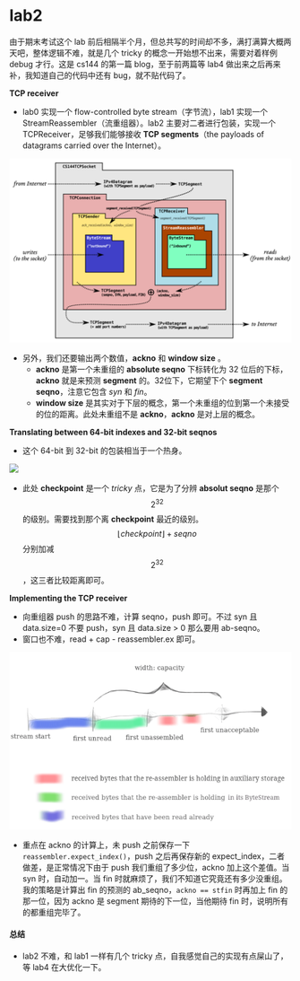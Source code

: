 # lab2

由于期末考试这个 lab 前后相隔半个月，但总共写的时间却不多，满打满算大概两天吧，整体逻辑不难，就是几个 tricky 的概念一开始想不出来，需要对着样例 debug 才行。这是 cs144 的第一篇 blog，至于前两篇等 lab4 做出来之后再来补，我知道自己的代码中还有 bug，就不贴代码了。

**TCP receiver**

* lab0 实现一个 flow-controlled byte stream（字节流），lab1 实现一个 StreamReassembler（流重组器）。lab2 主要对二者进行包装，实现一个 TCPReceiver，足够我们能够接收 **TCP segments**（the payloads of datagrams carried over the Internet）。&#x20;

![](.gitbook/assets/11T58RZQKMK6V1COH2XK.png)

* 另外，我们还要输出两个数值，**ackno** 和 **window size** 。
  * **ackno** 是第一个未重组的 **absolute seqno** 下标转化为 32 位后的下标，**ackno** 就是来预测 **segment** 的。32位下，它期望下个 **segment seqno**，注意它包含 _syn_ 和 _fin_。
  * **window size** 是其实对于下层的概念，第一个未重组的位到第一个未接受的位的距离。此处未重组不是 **ackno**，**ackno** 是对上层的概念。

**Translating between 64-bit indexes and 32-bit seqnos**

* 这个 64-bit 到 32-bit 的包装相当于一个热身。

![](.gitbook/assets/@\`V\_ANZ23MCQA\)\(\)IC0PG}0.png)

* 此处 **checkpoint** 是一个 _tricky_ 点，它是为了分辨 **absolut seqno** 是那个 $$2^{32}$$ 的级别。需要找到那个离 **checkpoint** 最近的级别。$$\lfloor checkpoint \rfloor + seqno$$ 分别加减 $$2^{32}$$，这三者比较距离即可。

**Implementing the TCP receiver**

* 向重组器 push 的思路不难，计算 seqno，push 即可。不过 syn 且 data.size=0 不要 push，syn 且 data.size > 0 那么要用 ab-seqno。
* 窗口也不难，read + cap - reassembler.ex 即可。

![](.gitbook/assets/831E6SG90MN6R.png)

* 重点在 ackno 的计算上，未 push 之前保存一下 `reassembler.expect_index()`，push 之后再保存新的 expect\_index，二者做差，是正常情况下由于 push 我们重组了多少位，ackno 加上这个差值。当 syn 时，自动加一。当 fin 时就麻烦了，我们不知道它究竟还有多少没重组。我的策略是计算出 fin 的预测的 ab\_seqno，`ackno == stfin` 时再加上 fin 的那一位，因为 ackno 是 segment 期待的下一位，当他期待 fin 时，说明所有的都重组完毕了。

#### 总结

* lab2 不难，和 lab1 一样有几个 tricky 点，自我感觉自己的实现有点屎山了，等 lab4 在大优化一下。
